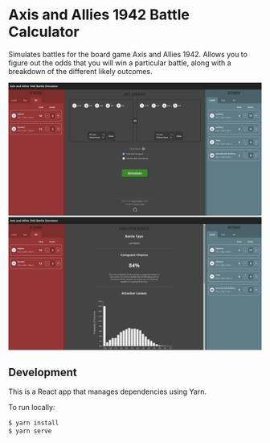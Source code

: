 # Axis and Allies 1942 Battle Calculator
Simulates battles for the board game Axis and Allies 1942. Allows you to figure
out the odds that you will win a particular battle, along with a breakdown of
the different likely outcomes.

![](./vanity-screenshot.png)
![](./vanity-screenshot-2.png)

## Development
This is a React app that manages dependencies using Yarn.

To run locally:
```
$ yarn install
$ yarn serve
```

